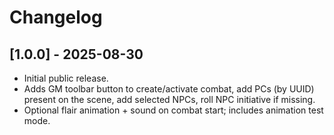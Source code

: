 # Changelog

## [1.0.0] - 2025-08-30
- Initial public release.
- Adds GM toolbar button to create/activate combat, add PCs (by UUID) present on the scene, add selected NPCs, roll NPC initiative if missing.
- Optional flair animation + sound on combat start; includes animation test mode.


